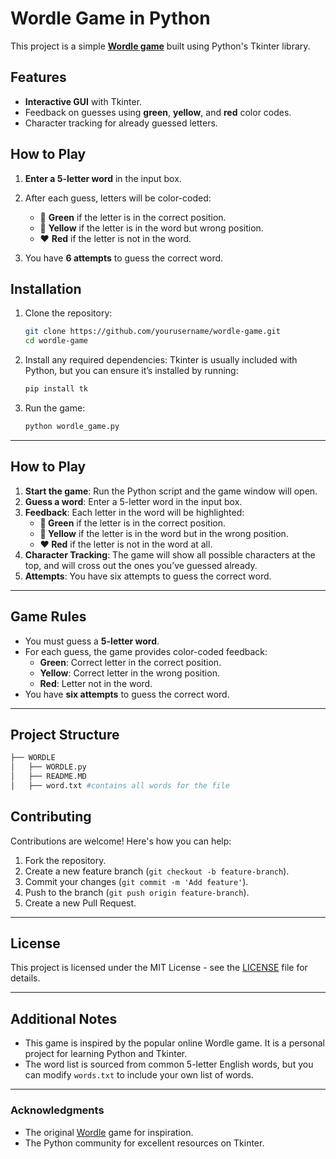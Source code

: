 # Wordle Game in Python

This project is a simple [**Wordle game**](https://en.wikipedia.org/wiki/Wordle) built using Python's Tkinter library.

## Features
- **Interactive GUI** with Tkinter.
- Feedback on guesses using **green**, **yellow**, and **red** color codes.
- Character tracking for already guessed letters.

## How to Play
1. **Enter a 5-letter word** in the input box.
2. After each guess, letters will be color-coded:
   - 💚 **Green** if the letter is in the correct position.
   - 💛 **Yellow** if the letter is in the word but wrong position.
   - ❤️ **Red** if the letter is not in the word.

3. You have **6 attempts** to guess the correct word.

## Installation

1. Clone the repository:
   ```bash
   git clone https://github.com/yourusername/wordle-game.git
   cd wordle-game
    ```

2. Install any required dependencies:
    Tkinter is usually included with Python, but you can ensure it’s installed by running:
    ```bash
    pip install tk
    ```

3. Run the game:
    ```bash
    python wordle_game.py
    ```

---

## How to Play

1. **Start the game**: Run the Python script and the game window will open.
2. **Guess a word**: Enter a 5-letter word in the input box.
3. **Feedback**: Each letter in the word will be highlighted:
   - **💚 Green** if the letter is in the correct position.
   - **💛 Yellow** if the letter is in the word but in the wrong position.
   - **❤️ Red** if the letter is not in the word at all.
4. **Character Tracking**: The game will show all possible characters at the top, and will cross out the ones you’ve guessed already.
5. **Attempts**: You have six attempts to guess the correct word.

---

## Game Rules

- You must guess a **5-letter word**.
- For each guess, the game provides color-coded feedback:
  - **Green**: Correct letter in the correct position.
  - **Yellow**: Correct letter in the wrong position.
  - **Red**: Letter not in the word.
- You have **six attempts** to guess the correct word.

---

## Project Structure

```bash
├── WORDLE
│   ├── WORDLE.py
│   ├── README.MD
│   ├── word.txt #contains all words for the file


```

## Contributing

Contributions are welcome! Here's how you can help:
1. Fork the repository.
2. Create a new feature branch (`git checkout -b feature-branch`).
3. Commit your changes (`git commit -m 'Add feature'`).
4. Push to the branch (`git push origin feature-branch`).
5. Create a new Pull Request.

---

## License

This project is licensed under the MIT License - see the [LICENSE](https://github.com/sachinpandit140/WORDLE/blob/main/README.md) file for details.

---

## Additional Notes

- This game is inspired by the popular online Wordle game. It is a personal project for learning Python and Tkinter.
- The word list is sourced from common 5-letter English words, but you can modify `words.txt` to include your own list of words.

---

### Acknowledgments
- The original [Wordle](https://www.powerlanguage.co.uk/wordle/) game for inspiration.
- The Python community for excellent resources on Tkinter.

